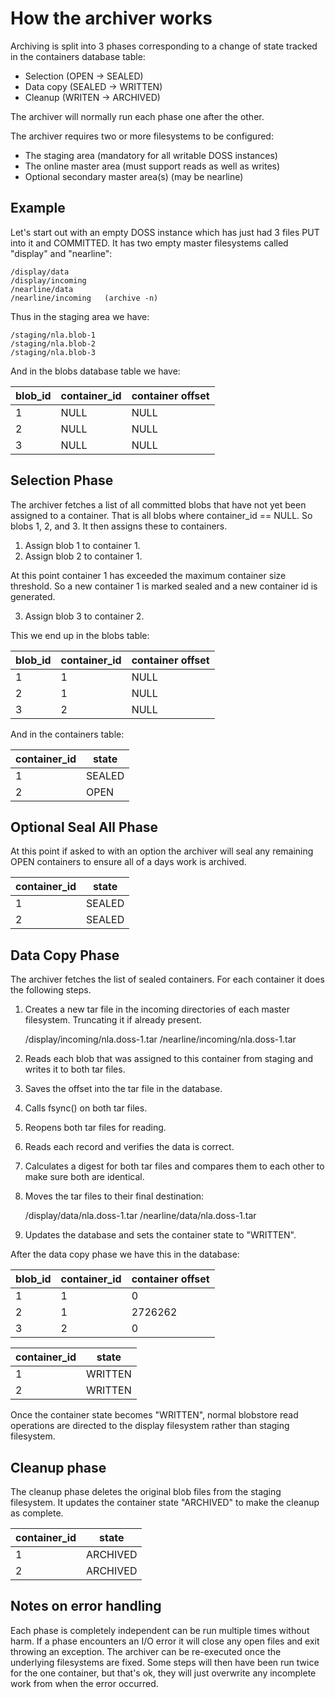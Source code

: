 How the archiver works
======================

Archiving is split into 3 phases corresponding to a change of state tracked in the containers database table:

* Selection (OPEN -> SEALED)
* Data copy (SEALED -> WRITTEN)
* Cleanup   (WRITEN -> ARCHIVED)

The archiver will normally run each phase one after the other.

The archiver requires two or more filesystems to be configured:

* The staging area (mandatory for all writable DOSS instances)
* The online master area (must support reads as well as writes)
* Optional secondary master area(s) (may be nearline)

Example
-------

Let's start out with an empty DOSS instance which has just had 3 files PUT into it and COMMITTED. It has two
empty master filesystems called "display" and "nearline":

    /display/data
    /display/incoming
    /nearline/data
    /nearline/incoming   (archive -n)

Thus in the staging area we have:

    /staging/nla.blob-1
    /staging/nla.blob-2
    /staging/nla.blob-3

And in the blobs database table we have:

blob_id | container_id | container offset
--------|--------------|-----------------
1       | NULL         | NULL
2       | NULL         | NULL
3       | NULL         | NULL


Selection Phase
---------------

The archiver fetches a list of all committed blobs that have not yet been assigned to a container. That is 
all blobs where container_id == NULL. So blobs 1, 2, and 3. It then assigns these to containers.

1. Assign blob 1 to container 1.
2. Assign blob 2 to container 1.

At this point container 1 has exceeded the maximum container size threshold. So a new container 1 is marked
sealed and a new container id is generated.

3. Assign blob 3 to container 2.

This we end up in the blobs table:

blob_id | container_id | container offset
--------|--------------|-----------------
1       | 1            | NULL
2       | 1            | NULL
3       | 2            | NULL

And in the containers table:

container_id | state
-------------|---------
1            | SEALED
2            | OPEN

Optional Seal All Phase
-----------------------

At this point if asked to with an option the archiver will seal any remaining OPEN containers to ensure all of a days work is archived.

container_id | state
-------------|---------
1            | SEALED
2            | SEALED


Data Copy Phase
---------------

The archiver fetches the list of sealed containers. For each container it does the following steps.

1. Creates a new tar file in the incoming directories of each master filesystem.  Truncating it if already present.

    /display/incoming/nla.doss-1.tar
    /nearline/incoming/nla.doss-1.tar

2. Reads each blob that was assigned to this container from staging and writes it to both tar files.
3. Saves the offset into the tar file in the database.
3. Calls fsync() on both tar files.
4. Reopens both tar files for reading.
5. Reads each record and verifies the data is correct.
6. Calculates a digest for both tar files and compares them to each other to make sure both are identical.
7. Moves the tar files to their final destination:

    /display/data/nla.doss-1.tar
    /nearline/data/nla.doss-1.tar
8. Updates the database and sets the container state to "WRITTEN".

After the data copy phase we have this in the database:

blob_id | container_id | container offset
--------|--------------|-----------------
1       | 1            | 0
2       | 1            | 2726262
3       | 2            | 0

container_id | state
-------------|---------
1            | WRITTEN
2            | WRITTEN

Once the container state becomes "WRITTEN", normal blobstore read operations are directed to the display filesystem rather than staging filesystem.

Cleanup phase
-------------

The cleanup phase deletes the original blob files from the staging filesystem. It updates the container state "ARCHIVED" to make the cleanup as complete.

container_id | state
-------------|---------
1            | ARCHIVED
2            | ARCHIVED

Notes on error handling
-----------------------

Each phase is completely independent can be run multiple times without harm.  If a phase encounters an I/O error it will close any open files and exit throwing an exception.  The archiver can be re-executed once the underlying filesystems are fixed.  Some steps will then have been run twice for the one container, but that's ok, they will just overwrite any incomplete work from when the error occurred.
